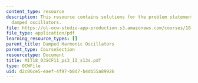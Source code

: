 ```yaml
---
content_type: resource
description: This resource contains solutions for the problem statements related to
  damped oscillators.
file: https://ol-ocw-studio-app-production.s3.amazonaws.com/courses/18-03sc-differential-equations-fall-2011/d2c06ce5eaef4f97b8d7b4db55a89926_MIT18_03SCF11_ps3_II_s13s.pdf
file_type: application/pdf
learning_resource_types: []
parent_title: Damped Harmonic Oscillators
parent_type: CourseSection
resourcetype: Document
title: MIT18_03SCF11_ps3_II_s13s.pdf
type: OCWFile
uid: d2c06ce5-eaef-4f97-b8d7-b4db55a89926
---
```

